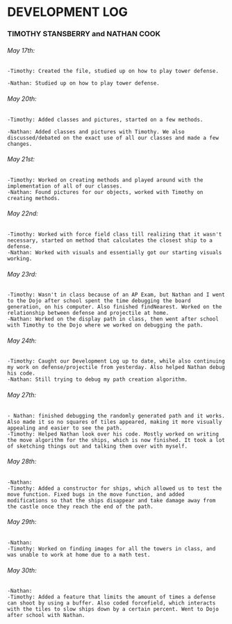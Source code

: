 # DEVELOPMENT LOG
### TIMOTHY STANSBERRY and NATHAN COOK

###### May 17th:
	-Timothy: Created the file, studied up on how to play tower defense.
	
	-Nathan: Studied up on how to play tower defense.
	
###### May 20th:
	-Timothy: Added classes and pictures, started on a few methods.
	
	-Nathan: Added classes and pictures with Timothy. We also discussed/debated on the exact use of all our classes and made a few changes.
	

###### May 21st:
	-Timothy: Worked on creating methods and played around with the implementation of all of our classes.
	-Nathan: Found pictures for our objects, worked with Timothy on creating methods.

###### May 22nd:
	-Timothy: Worked with force field class till realizing that it wasn't necessary, started on method that calculates the closest ship to a defense.
	-Nathan: Worked with visuals and essentially got our starting visuals working.

###### May 23rd:
	-Timothy: Wasn't in class because of an AP Exam, but Nathan and I went to the Dojo after school spent the time debugging the board generation, on his computer. Also finished findNearest. Worked on the relationship between defense and projectile at home.
	-Nathan: Worked on the display path in class, then went after school with Timothy to the Dojo where we worked on debugging the path. 

###### May 24th:
	-Timothy: Caught our Development Log up to date, while also continuing my work on defense/projectile from yesterday. Also helped Nathan debug his code. 
	-Nathan: Still trying to debug my path creation algorithm. 

###### May 27th:
	- Nathan: finished debugging the randomly generated path and it works.  Also made it so no squares of tiles appeared, making it more visually appealing and easier to see the path.
	-Timothy: Helped Nathan look over his code. Mostly worked on writing the move algorithm for the ships, which is now finished. It took a lot of sketching things out and talking them over with myself. 

###### May 28th: 
	-Nathan:
	-Timothy: Added a constructor for ships, which allowed us to test the move function. Fixed bugs in the move function, and added modifications so that the ships disappear and take damage away from the castle once they reach the end of the path.

###### May 29th:
	-Nathan:
	-Timothy: Worked on finding images for all the towers in class, and was unable to work at home due to a math test.

###### May 30th:
	-Nathan:
	-Timothy: Added a feature that limits the amount of times a defense can shoot by using a buffer. Also coded forcefield, which interacts with the tiles to slow ships down by a certain percent. Went to Dojo after school with Nathan.

